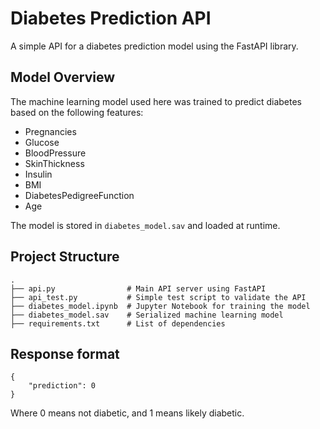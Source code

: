 # Diabetes Prediction API

A simple API for a diabetes prediction model using the FastAPI library.

## Model Overview

The machine learning model used here was trained to predict diabetes based on the following features:

- Pregnancies
- Glucose
- BloodPressure
- SkinThickness
- Insulin
- BMI
- DiabetesPedigreeFunction
- Age

The model is stored in `diabetes_model.sav` and loaded at runtime.

## Project Structure

```
.
├── api.py                # Main API server using FastAPI
├── api_test.py           # Simple test script to validate the API
├── diabetes_model.ipynb  # Jupyter Notebook for training the model
├── diabetes_model.sav    # Serialized machine learning model
├── requirements.txt      # List of dependencies

```

## Response format

```
{
    "prediction": 0
}
```

Where 0 means not diabetic, and 1 means likely diabetic.